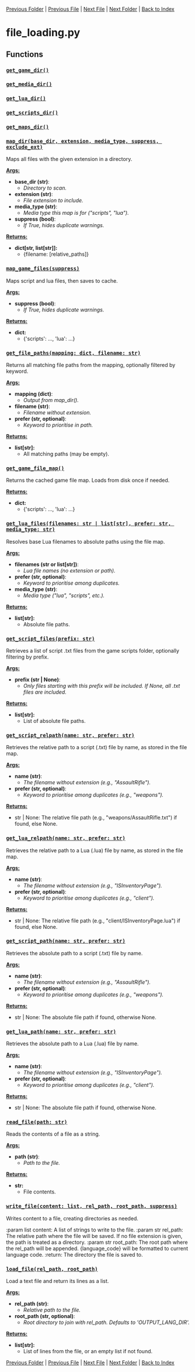 [Previous Folder](../article_content/hotbar_slots_content.md) | [Previous File](constants.md) | [Next File](language.md) | [Next Folder](../fluids/fluid_article.md) | [Back to Index](../../index.md)

# file_loading.py

## Functions

### [`get_game_dir()`](https://github.com/Vaileasys/pz-wiki_parser/blob/main/scripts/core/file_loading.py#L16)
### [`get_media_dir()`](https://github.com/Vaileasys/pz-wiki_parser/blob/main/scripts/core/file_loading.py#L19)
### [`get_lua_dir()`](https://github.com/Vaileasys/pz-wiki_parser/blob/main/scripts/core/file_loading.py#L22)
### [`get_scripts_dir()`](https://github.com/Vaileasys/pz-wiki_parser/blob/main/scripts/core/file_loading.py#L25)
### [`get_maps_dir()`](https://github.com/Vaileasys/pz-wiki_parser/blob/main/scripts/core/file_loading.py#L28)
### [`map_dir(base_dir, extension, media_type, suppress, exclude_ext)`](https://github.com/Vaileasys/pz-wiki_parser/blob/main/scripts/core/file_loading.py#L32)

Maps all files with the given extension in a directory.


<ins>**Args:**</ins>
  - **base_dir (str)**:
      - _Directory to scan._
  - **extension (str)**:
      - _File extension to include._
  - **media_type (str)**:
      - _Media type this map is for ("scripts", "lua")._
  - **suppress (bool)**:
      - _If True, hides duplicate warnings._

<ins>**Returns:**</ins>
  - **dict[str, list[str]]:**
      - {filename: [relative_paths]}

### [`map_game_files(suppress)`](https://github.com/Vaileasys/pz-wiki_parser/blob/main/scripts/core/file_loading.py#L96)

Maps script and lua files, then saves to cache.


<ins>**Args:**</ins>
  - **suppress (bool)**:
      - _If True, hides duplicate warnings._

<ins>**Returns:**</ins>
  - **dict:**
      - {'scripts': ..., 'lua': ...}

### [`get_file_paths(mapping: dict, filename: str)`](https://github.com/Vaileasys/pz-wiki_parser/blob/main/scripts/core/file_loading.py#L129)

Returns all matching file paths from the mapping, optionally filtered by keyword.


<ins>**Args:**</ins>
  - **mapping (dict)**:
      - _Output from map_dir()._
  - **filename (str)**:
      - _Filename without extension._
  - **prefer (str, optional)**:
      - _Keyword to prioritise in path._

<ins>**Returns:**</ins>
  - **list[str]:**
      - All matching paths (may be empty).

### [`get_game_file_map()`](https://github.com/Vaileasys/pz-wiki_parser/blob/main/scripts/core/file_loading.py#L152)

Returns the cached game file map. Loads from disk once if needed.


<ins>**Returns:**</ins>
  - **dict:**
      - {'scripts': ..., 'lua': ...}

### [`get_lua_files(filenames: str | list[str], prefer: str, media_type: str)`](https://github.com/Vaileasys/pz-wiki_parser/blob/main/scripts/core/file_loading.py#L165)

Resolves base Lua filenames to absolute paths using the file map.


<ins>**Args:**</ins>
  - **filenames (str or list[str])**:
      - _Lua file names (no extension or path)._
  - **prefer (str, optional)**:
      - _Keyword to prioritise among duplicates._
  - **media_type (str)**:
      - _Media type ("lua", "scripts", etc.)._

<ins>**Returns:**</ins>
  - **list[str]:**
      - Absolute file paths.

### [`get_script_files(prefix: str)`](https://github.com/Vaileasys/pz-wiki_parser/blob/main/scripts/core/file_loading.py#L215)

Retrieves a list of script .txt files from the game scripts folder, optionally filtering by prefix.


<ins>**Args:**</ins>
  - **prefix (str | None)**:
      - _Only files starting with this prefix will be included. If None, all .txt files are included._

<ins>**Returns:**</ins>
  - **list[str]:**
      - List of absolute file paths.

### [`get_script_relpath(name: str, prefer: str)`](https://github.com/Vaileasys/pz-wiki_parser/blob/main/scripts/core/file_loading.py#L233)

Retrieves the relative path to a script (.txt) file by name, as stored in the file map.


<ins>**Args:**</ins>
  - **name (str)**:
      - _The filename without extension (e.g., "AssaultRifle")._
  - **prefer (str, optional)**:
      - _Keyword to prioritise among duplicates (e.g., "weapons")._

<ins>**Returns:**</ins>
  - str | None: The relative file path (e.g., "weapons/AssaultRifle.txt") if found, else None.

### [`get_lua_relpath(name: str, prefer: str)`](https://github.com/Vaileasys/pz-wiki_parser/blob/main/scripts/core/file_loading.py#L249)

Retrieves the relative path to a Lua (.lua) file by name, as stored in the file map.


<ins>**Args:**</ins>
  - **name (str)**:
      - _The filename without extension (e.g., "ISInventoryPage")._
  - **prefer (str, optional)**:
      - _Keyword to prioritise among duplicates (e.g., "client")._

<ins>**Returns:**</ins>
  - str | None: The relative file path (e.g., "client/ISInventoryPage.lua") if found, else None.

### [`get_script_path(name: str, prefer: str)`](https://github.com/Vaileasys/pz-wiki_parser/blob/main/scripts/core/file_loading.py#L265)

Retrieves the absolute path to a script (.txt) file by name.


<ins>**Args:**</ins>
  - **name (str)**:
      - _The filename without extension (e.g., "AssaultRifle")._
  - **prefer (str, optional)**:
      - _Keyword to prioritise among duplicates (e.g., "weapons")._

<ins>**Returns:**</ins>
  - str | None: The absolute file path if found, otherwise None.

### [`get_lua_path(name: str, prefer: str)`](https://github.com/Vaileasys/pz-wiki_parser/blob/main/scripts/core/file_loading.py#L281)

Retrieves the absolute path to a Lua (.lua) file by name.


<ins>**Args:**</ins>
  - **name (str)**:
      - _The filename without extension (e.g., "ISInventoryPage")._
  - **prefer (str, optional)**:
      - _Keyword to prioritise among duplicates (e.g., "client")._

<ins>**Returns:**</ins>
  - str | None: The absolute file path if found, otherwise None.

### [`read_file(path: str)`](https://github.com/Vaileasys/pz-wiki_parser/blob/main/scripts/core/file_loading.py#L298)

Reads the contents of a file as a string.


<ins>**Args:**</ins>
  - **path (str)**:
      - _Path to the file._

<ins>**Returns:**</ins>
  - **str:**
      - File contents.

### [`write_file(content: list, rel_path, root_path, suppress)`](https://github.com/Vaileasys/pz-wiki_parser/blob/main/scripts/core/file_loading.py#L323)

Writes content to a file, creating directories as needed.

:param list content: A list of strings to write to the file.
:param str rel_path: The relative path where the file will be saved. If no file extension is given, the path is treated as a directory.
:param str root_path: The root path where the rel_path will be appended. {language_code} will be formatted to current language code.
:return: The directory the file is saved to.

### [`load_file(rel_path, root_path)`](https://github.com/Vaileasys/pz-wiki_parser/blob/main/scripts/core/file_loading.py#L350)

Load a text file and return its lines as a list.


<ins>**Args:**</ins>
  - **rel_path (str)**:
      - _Relative path to the file._
  - **root_path (str, optional)**:
      - _Root directory to join with rel_path. Defaults to 'OUTPUT_LANG_DIR'._

<ins>**Returns:**</ins>
  - **list[str]:**
      - List of lines from the file, or an empty list if not found.



[Previous Folder](../article_content/hotbar_slots_content.md) | [Previous File](constants.md) | [Next File](language.md) | [Next Folder](../fluids/fluid_article.md) | [Back to Index](../../index.md)
